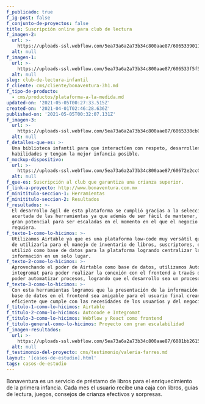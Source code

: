 ```yaml
---
f_publicado: true
f_ig-post: false
f_conjunto-de-proyectos: false
title: Suscripción online para club de lectura
f_imagen-2:
  url: >-
    https://uploads-ssl.webflow.com/5ea73a6a2a73b34c800aae87/606533901159a86c13da8697_5fcad754a1b62002e87abe43_Screen%20Shot%202020-12-04%20at%2018.40.07.png
  alt: null
f_imagen-1:
  url: >-
    https://uploads-ssl.webflow.com/5ea73a6a2a73b34c800aae87/606533f5f5299cc9aa587c0a_iPad-InHands-MockupsForFree.jpg
  alt: null
slug: club-de-lectura-infantil
f_cliente: cms/cliente/bonaventura-3h1.md
f_tipo-de-producto:
  - cms/productos/plataforma-a-la-medida.md
updated-on: '2021-05-05T00:27:33.515Z'
created-on: '2021-04-01T02:46:28.636Z'
published-on: '2021-05-05T00:32:07.131Z'
f_imagen-3:
  url: >-
    https://uploads-ssl.webflow.com/5ea73a6a2a73b34c800aae87/6065338cb03f0c320dbfed86_5fcad76b506e2c42904e9732_what-age-should-child-read-201904.jpg
  alt: null
f_detalles-que-es: >-
  Una biblioteca infantil para que interactúen con respeto, desarrollen
  habilidades y tengan la mejor infancia posible.
f_mockup-dispositivo:
  url: >-
    https://uploads-ssl.webflow.com/5ea73a6a2a73b34c800aae87/60672e2cc04cad2fe0696375_Artboard%20%E2%80%93%208.png
  alt: null
f_que-es: Suscripción al club que garantiza una crianza superior.
f_link-a-proyecto: http://www.bonaventura.com.mx
f_minititulo-seccion-1: Herramientas
f_minititulo-seccion-2: Resultados
f_resultados: >-
  El desarrollo ágil de esta plataforma se cumplió gracias a la selección
  acertada de las herramientas ya que además de ser fácil de mantener, tiene
  gran potencial para ser escaladas en el momento en el que el negocio lo
  requiera.
f_texto-1-como-lo-hicimos: >-
  Utilizamos Airtable ya que es una plataforma low-code muy versátil que, además
  de utilizarla para el manejo de inventario de libros, suscriptores, etc. Se
  utilizó como base de datos para la plataforma logrando centralizar la
  información en un solo lugar.
f_texto-2-como-lo-hicimos: >-
  Aprovechando el poder de Airtable como base de datos, utilizamos Autocode e
  integromat para poder realizar la conexión con el frontend a través de APIs y
  poder automatizar procesos, logrando que el desarrollo sea un proceso ágil.
f_texto-3-como-lo-hicimos: >-
  Con esta herramientas logramos que la presentación de la información de la
  base de datos en el frontend sea amigable para el usuario final creando una UX
  eficiente que cumple con las necesidades de los usuarios y del negocio.
f_titulo-1-como-lo-hicimos: Airtable
f_titulo-2-como-lo-hicimos: Autocode e Integromat
f_titulo-3-como-lo-hicimos: Webflow y React como frontend
f_titulo-general-como-lo-hicimos: Proyecto con gran escalabilidad
f_imagen-resultados:
  url: >-
    https://uploads-ssl.webflow.com/5ea73a6a2a73b34c800aae87/6081bb2615bba60bf0fe58c3_5fc83681a9bbc516f7d6564a_01%20copy-p-800.png
  alt: null
f_testimonio-del-proyecto: cms/testimonio/valeria-farres.md
layout: '[casos-de-estudio].html'
tags: casos-de-estudio
---
```


Bonaventura es un servicio de préstamo de libros para el enriquecimiento de la primera infancia. Cada mes el usuario recibe una caja con libros, guías de lectura, juegos, consejos de crianza efectivos y sorpresas.
